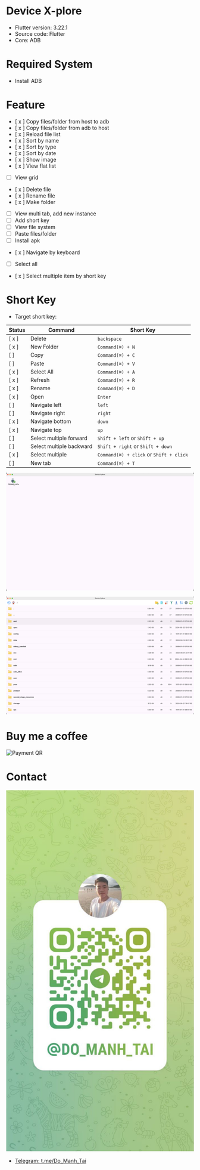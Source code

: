 # Device X-plore

- Flutter version: 3.22.1
- Source code: Flutter
- Core: ADB

# Required System
- Install ADB

# Feature
- [ x ] Copy files/folder from host to adb
- [ x ] Copy files/folder from adb to host
- [ x ] Reload file list
- [ x ] Sort by name
- [ x ] Sort by type
- [ x ] Sort by date
- [ x ] Show image
- [ x ] View flat list
- [  ] View grid 
- [ x ] Delete file
- [ x ] Rename file
- [ x ] Make folder
- [  ] View multi tab, add new instance
- [  ] Add short key
- [  ] View file system 
- [  ] Paste files/folder
- [  ] Install apk
- [ x ] Navigate by keyboard
- [  ] Select all
- [ x ] Select multiple item by short key

# Short Key

- Target short key:

Status | Command | Short Key
---|--- | ---
[ x ] | Delete| `backspace`
[ x ] | New Folder | `Command(⌘) + N`
[ ] | Copy | `Command(⌘) + C`
[ ] | Paste | `Command(⌘) + V`
[ x ] | Select All | `Command(⌘) + A`
[ x ] | Refresh | `Command(⌘) + R`
[ x ] | Rename | `Command(⌘) + D`
[ x ] | Open | `Enter`
[ ] | Navigate left | `left`
[ ] | Navigate right | `right`
[ x ] | Navigate bottom | `down`
[ x ] | Navigate top | `up`
[ ] | Select multiple forward | `Shift + left` or `Shift + up`
[ ] | Select multiple backward | `Shift + right` or `Shift + down`
[ x ] | Select multiple  | `Command(⌘) + click` or `Shift + click`
[ ] | New tab  | `Command(⌘) + T`

![Demo 1](<docs/Screenshot 2024-06-03 at 23.19.04.png>)

![Demo 2](<docs/Screenshot 2024-06-03 at 23.19.12.png>)

# Buy me a coffee
![Payment QR](https://img.vietqr.io/image/CAKE-0943574556-print.png?addInfo=Device%20Xplore%20Coffee)

# Contact

![Contact me](docs/photo1717433884.jpeg)

- [Telegram: t.me/Do_Manh_Tai](https://t.me/Do_Manh_Tai)